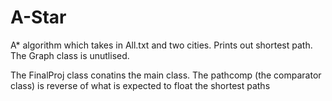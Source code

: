 # A-Star
A* algorithm which takes in All.txt and two cities. Prints out shortest path.
The Graph class is unutlised.

The FinalProj class conatins the main class.
 The pathcomp (the comparator class) is reverse of what is expected to float the shortest paths 
